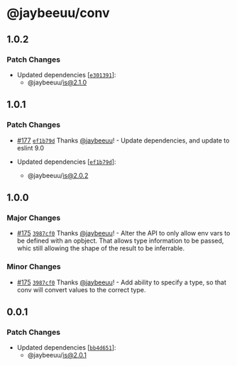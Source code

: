 # @jaybeeuu/conv

## 1.0.2

### Patch Changes

- Updated dependencies [[`e301391`](https://github.com/jaybeeuu/jaybeeuu-dev/commit/e301391482f98912f9a51ec309e72431408cb6f0)]:
  - @jaybeeuu/is@2.1.0

## 1.0.1

### Patch Changes

- [#177](https://github.com/jaybeeuu/jaybeeuu-dev/pull/177) [`ef1b79d`](https://github.com/jaybeeuu/jaybeeuu-dev/commit/ef1b79d66a27e2837ea87c78ad254e1eae784c3c) Thanks [@jaybeeuu](https://github.com/jaybeeuu)! - Update dependencies, and update to eslint 9.0

- Updated dependencies [[`ef1b79d`](https://github.com/jaybeeuu/jaybeeuu-dev/commit/ef1b79d66a27e2837ea87c78ad254e1eae784c3c)]:
  - @jaybeeuu/is@2.0.2

## 1.0.0

### Major Changes

- [#175](https://github.com/jaybeeuu/jaybeeuu-dev/pull/175) [`3987cf0`](https://github.com/jaybeeuu/jaybeeuu-dev/commit/3987cf04a9cbd80a1b33cf148497db0052883ef7) Thanks [@jaybeeuu](https://github.com/jaybeeuu)! - Alter the API to only allow env vars to be defined with an opbject. That allows type information to be passed, whic still allowing the shape of the result to be inferrable.

### Minor Changes

- [#175](https://github.com/jaybeeuu/jaybeeuu-dev/pull/175) [`3987cf0`](https://github.com/jaybeeuu/jaybeeuu-dev/commit/3987cf04a9cbd80a1b33cf148497db0052883ef7) Thanks [@jaybeeuu](https://github.com/jaybeeuu)! - Add ability to specify a type, so that conv will convert values to the correct type.

## 0.0.1

### Patch Changes

- Updated dependencies [[`bb4d651`](https://github.com/jaybeeuu/jaybeeuu-dev/commit/bb4d651bd3262478978fd8cb2e6c3ba56fb452e9)]:
  - @jaybeeuu/is@2.0.1
